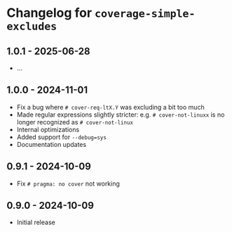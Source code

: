 Changelog for ``coverage-simple-excludes``
==========================================

1.0.1 - 2025-06-28
------------------

- ...

1.0.0 - 2024-11-01
------------------

- Fix a bug where `# cover-req-ltX.Y` was excluding a bit too much
- Made regular expressions slightly stricter:
  e.g. `# cover-not-linuxx` is no longer recognized as `# cover-not-linux`
- Internal optimizations
- Added support for `--debug=sys`
- Documentation updates

0.9.1 - 2024-10-09
------------------

- Fix `# pragma: no cover` not working

0.9.0 - 2024-10-09
------------------

- Initial release
